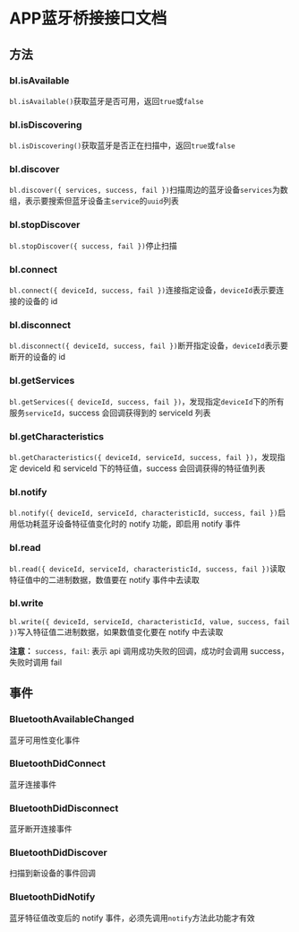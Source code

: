 # APP蓝牙桥接接口文档

## 方法

### bl.isAvailable

`bl.isAvailable()`获取蓝牙是否可用，返回`true`或`false`

### bl.isDiscovering

`bl.isDiscovering()`获取蓝牙是否正在扫描中，返回`true`或`false`

### bl.discover

`bl.discover({ services, success, fail })`扫描周边的蓝牙设备`services`为数组，表示要搜索但蓝牙设备主`service`的`uuid`列表

### bl.stopDiscover

`bl.stopDiscover({ success, fail })`停止扫描

### bl.connect

`bl.connect({ deviceId, success, fail })`连接指定设备，`deviceId`表示要连接的设备的 id

### bl.disconnect

`bl.disconnect({ deviceId, success, fail })`断开指定设备，`deviceId`表示要断开的设备的 id

### bl.getServices

`bl.getServices({ deviceId, success, fail })`，发现指定`deviceId`下的所有服务`serviceId`，success 会回调获得到的 serviceId 列表

### bl.getCharacteristics

`bl.getCharacteristics({ deviceId, serviceId, success, fail })`，发现指定 deviceId 和 serviceId 下的特征值，success 会回调获得的特征值列表

### bl.notify

`bl.notify({ deviceId, serviceId, characteristicId, success, fail })`启用低功耗蓝牙设备特征值变化时的 notify 功能，即启用 notify 事件

### bl.read

`bl.read({ deviceId, serviceId, characteristicId, success, fail })`读取特征值中的二进制数据，数值要在 notify 事件中去读取

### bl.write

`bl.write({ deviceId, serviceId, characteristicId, value, success, fail })`写入特征值二进制数据，如果数值变化要在 notify 中去读取

**注意：** `success, fail`: 表示 api 调用成功失败的回调，成功时会调用 success，失败时调用 fail

## 事件

### BluetoothAvailableChanged

蓝牙可用性变化事件

### BluetoothDidConnect

蓝牙连接事件

### BluetoothDidDisconnect

蓝牙断开连接事件

### BluetoothDidDiscover

扫描到新设备的事件回调

### BluetoothDidNotify

蓝牙特征值改变后的 notify 事件，必须先调用`notify`方法此功能才有效
